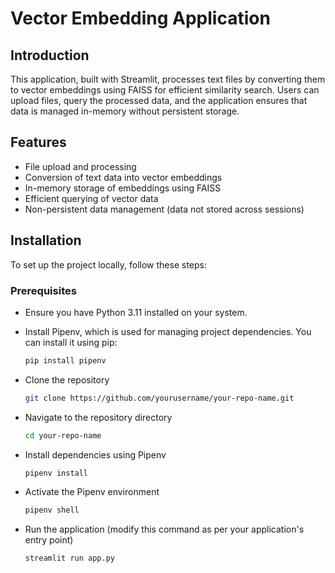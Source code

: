 # Vector Embedding Application

## Introduction
This application, built with Streamlit, processes text files by converting them to vector embeddings using FAISS for efficient similarity search. Users can upload files, query the processed data, and the application ensures that data is managed in-memory without persistent storage.


## Features
- File upload and processing
- Conversion of text data into vector embeddings
- In-memory storage of embeddings using FAISS
- Efficient querying of vector data
- Non-persistent data management (data not stored across sessions)

## Installation

To set up the project locally, follow these steps:

### Prerequisites
- Ensure you have Python 3.11 installed on your system.
- Install Pipenv, which is used for managing project dependencies. You can install it using pip:

  ```bash
  pip install pipenv
  ```
- Clone the repository
  ```bash
  git clone https://github.com/yourusername/your-repo-name.git
  ```
- Navigate to the repository directory
  ```bash
  cd your-repo-name
  ```
- Install dependencies using Pipenv
  ```bash
  pipenv install
  ```
- Activate the Pipenv environment
  ```bash
  pipenv shell
  ```

- Run the application (modify this command as per your application's entry point)

  ```bash
  streamlit run app.py
  ```

